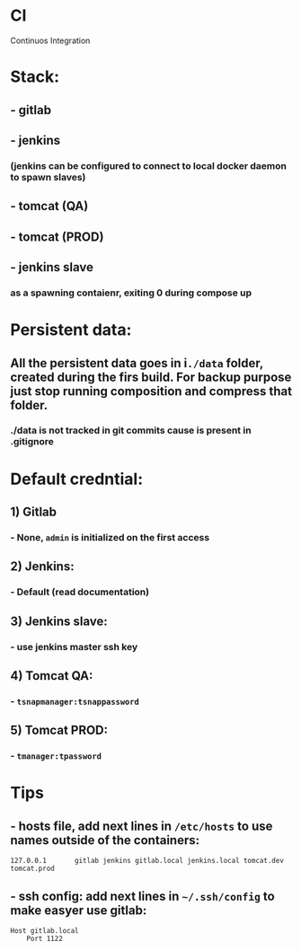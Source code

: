 # CI
Continuos Integration


# Stack:
## - gitlab
## - jenkins
### (jenkins can be configured to connect to local docker daemon to spawn slaves)
## - tomcat (QA)
## - tomcat (PROD)
## - jenkins slave
### as a spawning contaienr, exiting 0 during compose up


# Persistent data:
## All the persistent data goes in i```./data``` folder, created during the firs build. For backup purpose just stop running composition and compress that folder.
### ./data is not tracked in git commits cause is present in .gitignore


# Default credntial:
## 1) Gitlab
### - None, ```admin``` is initialized on the first access
## 2) Jenkins: 
### - Default (read documentation)
## 3) Jenkins slave:
### - use jenkins master ssh key
## 4) Tomcat QA:
### - ```tsnapmanager:tsnappassword```
## 5) Tomcat PROD:
### - ```tmanager:tpassword```


# Tips
## - hosts file, add next lines in ```/etc/hosts``` to use names outside of the containers:
```
127.0.0.1       gitlab jenkins gitlab.local jenkins.local tomcat.dev tomcat.prod
```
## - ssh config: add next lines in ```~/.ssh/config``` to make easyer use gitlab:
```
Host gitlab.local
    Port 1122
```
